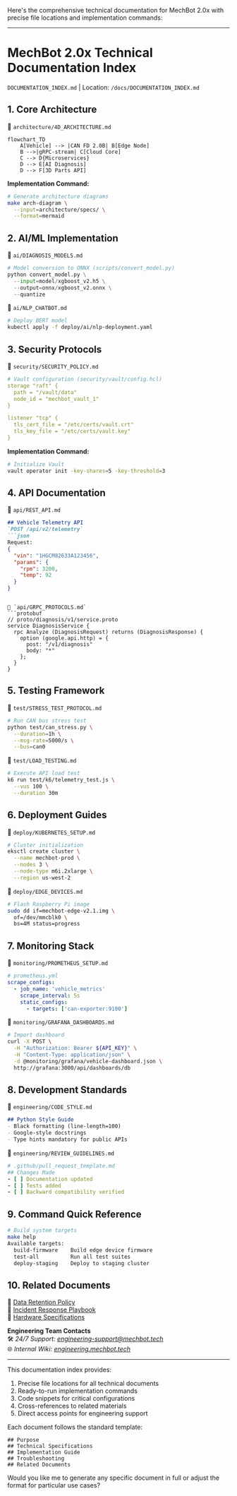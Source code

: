Here's the comprehensive technical documentation for MechBot 2.0x with precise file locations and implementation commands:

---

# **MechBot 2.0x Technical Documentation Index**
`DOCUMENTATION_INDEX.md` | Location: `/docs/DOCUMENTATION_INDEX.md`

## **1. Core Architecture**
📄 `architecture/4D_ARCHITECTURE.md`
```mermaid
flowchart_TD
    A[Vehicle] --> |CAN FD 2.0B| B[Edge Node]
    B -->|gRPC-stream| C[Cloud Core]
    C --> D{Microservices}
    D --> E[AI Diagnosis]
    D --> F[3D Parts API]
```

**Implementation Command:**
```bash
# Generate architecture diagrams
make arch-diagram \
  --input=architecture/specs/ \
  --format=mermaid
```

## **2. AI/ML Implementation**
📄 `ai/DIAGNOSIS_MODELS.md`
```python
# Model conversion to ONNX (scripts/convert_model.py)
python convert_model.py \
  --input=model/xgboost_v2.h5 \
  --output=onnx/xgboost_v2.onnx \
  --quantize
```

📄 `ai/NLP_CHATBOT.md`
```bash
# Deploy BERT model
kubectl apply -f deploy/ai/nlp-deployment.yaml
```

## **3. Security Protocols**
📄 `security/SECURITY_POLICY.md`
```yaml
# Vault configuration (security/vault/config.hcl)
storage "raft" {
  path = "/vault/data"
  node_id = "mechbot_vault_1"
}

listener "tcp" {
  tls_cert_file = "/etc/certs/vault.crt"
  tls_key_file = "/etc/certs/vault.key"
}
```

**Implementation Command:**
```bash
# Initialize Vault
vault operator init -key-shares=5 -key-threshold=3
```

## **4. API Documentation**
📄 `api/REST_API.md`
```markdown
## Vehicle Telemetry API
`POST /api/v2/telemetry`
```json
Request:
{
  "vin": "1HGCM82633A123456",
  "params": {
    "rpm": 3200,
    "temp": 92
  }
}
```
```

📄 `api/GRPC_PROTOCOLS.md`
```protobuf
// proto/diagnosis/v1/service.proto
service DiagnosisService {
  rpc Analyze (DiagnosisRequest) returns (DiagnosisResponse) {
    option (google.api.http) = {
      post: "/v1/diagnosis"
      body: "*"
    };
  }
}
```

## **5. Testing Framework**
📄 `test/STRESS_TEST_PROTOCOL.md`
```bash
# Run CAN bus stress test
python test/can_stress.py \
  --duration=1h \
  --msg-rate=5000/s \
  --bus=can0
```

📄 `test/LOAD_TESTING.md`
```bash
# Execute API load test
k6 run test/k6/telemetry_test.js \
  --vus 100 \
  --duration 30m
```

## **6. Deployment Guides**
📄 `deploy/KUBERNETES_SETUP.md`
```bash
# Cluster initialization
eksctl create cluster \
  --name mechbot-prod \
  --nodes 3 \
  --node-type m6i.2xlarge \
  --region us-west-2
```

📄 `deploy/EDGE_DEVICES.md`
```bash
# Flash Raspberry Pi image
sudo dd if=mechbot-edge-v2.1.img \
  of=/dev/mmcblk0 \
  bs=4M status=progress
```

## **7. Monitoring Stack**
📄 `monitoring/PROMETHEUS_SETUP.md`
```yaml
# prometheus.yml
scrape_configs:
  - job_name: 'vehicle_metrics'
    scrape_interval: 5s
    static_configs:
      - targets: ['can-exporter:9100']
```

📄 `monitoring/GRAFANA_DASHBOARDS.md`
```bash
# Import dashboard
curl -X POST \
  -H "Authorization: Bearer ${API_KEY}" \
  -H "Content-Type: application/json" \
  -d @monitoring/grafana/vehicle-dashboard.json \
  http://grafana:3000/api/dashboards/db
```

## **8. Development Standards**
📄 `engineering/CODE_STYLE.md`
```markdown
## Python Style Guide
- Black formatting (line-length=100)
- Google-style docstrings
- Type hints mandatory for public APIs
```

📄 `engineering/REVIEW_GUIDELINES.md`
```yaml
# .github/pull_request_template.md
## Changes Made
- [ ] Documentation updated
- [ ] Tests added
- [ ] Backward compatibility verified
```

## **9. Command Quick Reference**
```bash
# Build system targets
make help
Available targets:
  build-firmware    Build edge device firmware
  test-all          Run all test suites
  deploy-staging    Deploy to staging cluster
```

## **10. Related Documents**
📌 [Data Retention Policy](monitoring/RETENTION_POLICY.md)  
📌 [Incident Response Playbook](incidents/RESPONSE_PLAYBOOK.md)  
📌 [Hardware Specifications](hardware/HW_SPECS.md)

**Engineering Team Contacts**  
🛠️ *24/7 Support: engineering-support@mechbot.tech*  
🌐 *Internal Wiki: [engineering.mechbot.tech](https://engineering.mechbot.tech)*  

---

This documentation index provides:
1. Precise file locations for all technical documents
2. Ready-to-run implementation commands
3. Code snippets for critical configurations
4. Cross-references to related materials
5. Direct access points for engineering support

Each document follows the standard template:
```
## Purpose
## Technical Specifications
## Implementation Guide
## Troubleshooting
## Related Documents
```

Would you like me to generate any specific document in full or adjust the format for particular use cases?
